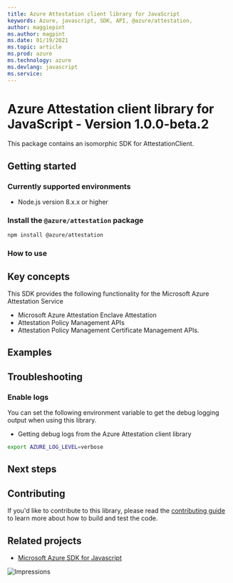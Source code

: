 ```yaml
---
title: Azure Attestation client library for JavaScript
keywords: Azure, javascript, SDK, API, @azure/attestation, 
author: maggiepint
ms.author: magpint
ms.date: 01/19/2021
ms.topic: article
ms.prod: azure
ms.technology: azure
ms.devlang: javascript
ms.service: 
---
```


# Azure Attestation client library for JavaScript - Version 1.0.0-beta.2 


This package contains an isomorphic SDK for AttestationClient.

## Getting started

### Currently supported environments

- Node.js version 8.x.x or higher

### Install the `@azure/attestation` package

```bash
npm install @azure/attestation
```

### How to use

## Key concepts

This SDK provides the following functionality for the Microsoft Azure Attestation Service

- Microsoft Azure Attestation Enclave Attestation
- Attestation Policy Management APIs
- Attestation Policy Management Certificate Management APIs.

## Examples

## Troubleshooting

### Enable logs

You can set the following environment variable to get the debug logging output when using this library.

- Getting debug logs from the Azure Attestation client library

```bash
export AZURE_LOG_LEVEL=verbose
```

## Next steps

## Contributing

If you'd like to contribute to this library, please read the [contributing guide](https://github.com/Azure/azure-sdk-for-js/blob/@azure/attestation_1.0.0-beta.2/CONTRIBUTING.md) to learn more about how to build and test the code.

## Related projects

- [Microsoft Azure SDK for Javascript](https://github.com/Azure/azure-sdk-for-js)

![Impressions](https://azure-sdk-impressions.azurewebsites.net/api/impressions/azure-sdk-for-js%2Fsdk%2Fcdn%2Farm-cdn%2FREADME.png)

